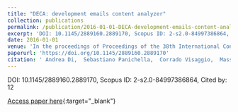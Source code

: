 ```yaml
---
title: "DECA: development emails content analyzer"
collection: publications
permalink: /publication/2016-01-01-DECA-development-emails-content-analyzer
excerpt: 'DOI: 10.1145/2889160.2889170, Scopus ID: 2-s2.0-84997386864, Cited by: 12'
date: 2016-01-01
venue: 'In the proceedings of Proceedings of the 38th International Conference on Software Engineering, ICSE 2016, Austin, TX, USA, May 14-22, 2016 - Companion Volume'
paperurl: 'https://doi.org/10.1145/2889160.2889170'
citation: ' Andrea Di,  Sebastiano Panichella,  Corrado Visaggio,  Massimiliano Di,  Gerardo Canfora,  Harald Gall, &quot;DECA: development emails content analyzer.&quot; In the proceedings of Proceedings of the 38th International Conference on Software Engineering, ICSE 2016, Austin, TX, USA, May 14-22, 2016 - Companion Volume, 2016.'
---
```

DOI: 10.1145/2889160.2889170, Scopus ID: 2-s2.0-84997386864, Cited by: 12

[Access paper here](https://doi.org/10.1145/2889160.2889170){:target="_blank"}
